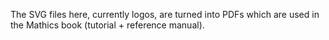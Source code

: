 The SVG files here, currently logos, are turned into PDFs which are used in the Mathics book (tutorial + reference manual).
